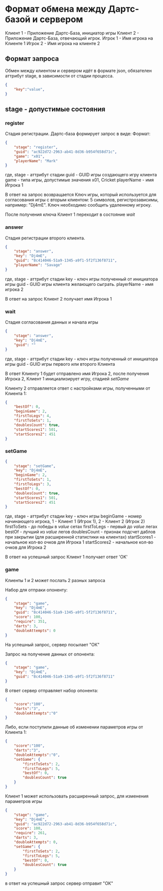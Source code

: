 # Формат обмена между Дартс-базой и сервером

Клиент 1 - Приложение Дартс-База, инициатор игры
Клиент 2 - Приложение Дартс-База, отвечающий игрок. 
Игрок 1 - Имя игрока на Клиенте 1
Игрок 2 - Имя игрока на клиенте 2

## Формат запроса

Обмен между клиентом и сервером идёт в формате json, обязателен аттрибут stage, в зависимости от стадии процесса.
```json
{
    "key":"value",
}
```

## stage - допустимые состояния

### register

Стадия регистрации.
Дартс-база формирует запрос в виде:
Формат:
```json
{
    "stage": "register", 
    "guid": "ac922d72-2963-ab41-8d36-b954f658d71c",
    "game": "x01",
    "playerName": "Mark"
}
```
где, 
stage - аттрибут стадии
guid - GUID игры создающего игру клиента
game - типа игры, допустимые значения x01, Cricket
playerName - имя Игрока 1

В ответ на запрос возвращается Ключ игры, который используется для согласования игры с вторым клиентом: 5 символов, регистрозависимы, например: "Dj4mE". Ключ необходимо сообщить удаленному игроку. 

После получения ключа Клиент 1 переходит в состояние *wait*

### answer
Стадия регистрации второго клиента. 
```json
{ 
    "stage": "answer", 
    "key": "Dj4mE", 
    "guid": "8c414046-51a9-1345-a9f1-5f2f136f8711", 
    "playerName": "Savage" 
}
```
где, 
stage - аттрибут стадии 
key - ключ игры полученный от инициатора игры
guid - GUID игры клиента желающего сыграть. 
playerName - имя игрока 2

В ответ на запрос Клиент 2 получает имя Игрока 1

### wait
Стадия согласования данных и начала игры
```json
{ 
    "stage": "answer", 
    "key": "Dj4mE", 
    "guid": ""
}
```
где, 
stage - аттрибут стадии 
key - ключ игры полученный от инициатора игры
guid - GUID игры первого или второго Клиента

В ответ Клиенту 1 будет отправлено имя Игрока 2, после получения Игрока 2, Клиент 1 инициализирует игру, стадией *setGame*

Клиенту 2 отправляется ответ с настройками игры, полученными от Клиента 1:
```json
{
    "bestOf": 0, 
    "beginGame": 2, 
    "firstToLegs": 4, 
    "firstToSets": 1, 
    "doublesCount": true, 
    "startScores1": 501, 
    "startScores2": 451
}
```

### setGame
```json
{ 
    "stage": "setGame", 
    "key": "Dj4mE", 
    "beginGame": 2, 
    "firstToSets": 1, 
    "firstToLegs": 3, 
    "bestOf": 0, 
    "doublesCount": true, 
    "startScores1": 501, 
    "startScores2": 451 
}
```

где, 
stage - аттрибут стадии
key - ключ игры
beginGame - номер начинающего игрока, 1 - Клиент 1 (Игрок 1), 2 - Клиент 2 (Игрок 2)
firstToSets - до победы в *value* сетах
firstToLegs - первый до *value* легах
bestOf - лучший из *value* легов
doublesCount - признак подсчет даблов при закрытии (для расширенной статистики на клиентах)
startScores1 - начальное кол-во очков для Игрока 1
startScores2 - начальное кол-во очков для Игрока 2

В ответ на успешный запрос Клиент 1 получает ответ 'OK'

### game

Клиенты 1 и 2 может послать 2 разных запроса

Набор для отпраки опоненту: 
```json
{ 
    "stage": "game", 
    "key": "Dj4mE", 
    "guid": "8c414046-51a9-1345-a9f1-5f2f136f8711", 
    "score": 100, 
    "require": 351, 
    "darts": 3, 
    "doubleAttempts": 0 
}
```
На успешный запрос, сервер посылает "ОК"

Запрос на получение данных от опонента:
```json
{
    "stage": "game", 
    "key": "Dj4mE", 
    "guid": "8c414046-51a9-1345-a9f1-5f2f136f8711"
}
```

В ответ сервер отправляет набор опонента:
```json
{
    "score":"100",
    "darts":"3",
    "doubleAttempts":"0"
} 
```
Либо, если поступили данные об изменении параметров игры от Клиента 1:
```json
{
    "score":"100",
    "darts":"3",
    "doubleAttempts":"0",
    "setGame": { 
        "firstToSets": 2, 
        "firstToLegs": 5, 
        "bestOf": 0, 
        "doublesCount": true 
    } 
} 
```


Клиент 1 может использовать расширенный запрос, для изменения параметров игры
```json
{ 
    "stage": "game", 
    "key": "Dj4mE", 
    "guid": "ac922d72-2963-ab41-8d36-b954f658d71c", 
    "score": 100, 
    "require": 261, 
    "darts": 3, 
    "doubleAttempts": 0, 
    "setGame": { 
        "firstToSets": 2, 
        "firstToLegs": 5, 
        "bestOf": 0, 
        "doublesCount": true 
    } 
}
```

в ответ на успешный запрос сервер отправит "ОК"

